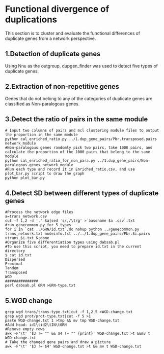 # Functional divergence of duplications
This section is to cluster and evaluate the functional differences of duplicate genes from a network perspective.
## 1.Detection of duplicate genes
Using Nnu as the outgroup, dupgen_finder was used to detect five types of duplicate genes.
## 2.Extraction of non-repetitive genes
Genes that do not belong to any of the categories of duplicate genes are classified as Non-paralogous genes.
## 3.Detect the ratio of pairs in the same module
```
# Input two columns of pairs and mcl clustering module files to output the proportion in the same module
python cal_enriched_ratio.py ../1.dup_gene_pairs/Pbr.transposed.pairs network_module
#Non-paralogous genes randomly pick two pairs, take 1000 pairs, and calculate the proportion of the 1000 pairs that belong to the same module
python cal_enriched_ratio_for_non_para.py ../1.dup_gene_pairs/Non-paralogous.genes network_module
#Run each type and record it in Enriched_ratio.csv, and use plot_bar.py script to draw the graph
python plot_bar.py
```
## 4.Detect SD between different types of duplicate genes
```
#Process the network edge files
a=trans_network.csv
cut -f 1,2 -d ',' $a|sed 's/,/\t/g' >`basename $a .csv`.txt
#run genecommon.py for 5 types
for i in `cat ../GRN/id.txt`;do nohup python ../genecommon.py trans_network.txt nodeinfo.txt ../../1.dup_gene_pairs/Pbr.$i.pairs >trans_$i.txt &;done
#Organize five differentiation types using dabsab.pl
#To use this script, you need to prepare id.txt in the current directory
$ cat id.txt
Dispersed
Proximal
Tandem
Transposed
WGD
###############
perl dabsab.pl GRN >GRN-type.txt
```
## 5.WGD change
```
grep wgd trans/trans-type.txt|cut -f 1,2,5 >WGD-change.txt
grep wgd prot/prot-type.txt|cut -f 5 >1
paste WGD-change.txt 1 >tmp && mv tmp WGD-change.txt
#Add head: id1\tid2\tIN\tGRN
#Remove empty rows
awk -F'\t' '$3 != "" && $4 != "" {print}' WGD-change.txt >t &&mv t WGD-change.txt
# Take the changed gene pairs and draw a picture
awk -F'\t' '$3 != $4' WGD-change.txt >t && mv t WGD-change.txt
```
